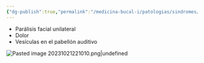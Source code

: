 ```yaml
---
{"dg-publish":true,"permalink":"/medicina-bucal-i/patologias/sindromes/sindrome-de-ramsay-hunt/"}
---
```


- Parálisis facial unilateral 
- Dolor 
- Vesículas en el pabellón auditivo

![Pasted image 20231021221010.png|undefined](/img/user/Cirugia%20Bucal%20I/Medias/Pasted%20image%2020231021221010.png)